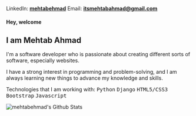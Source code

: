 <p>LinkedIn: <a href="https://www.linkedin.com/in/mehtabehmad/" title="LinkedIn"><b>mehtabehmad</a></b> Email: <a href="mailto: itsmehtabahmad@gmail.com"><b>itsmehtabahmad@gmail.com</b></a>
<h4>Hey, welcome</h4>
<h2>I am Mehtab Ahmad</h2>
<p>I'm a software developer who is passionate about creating different sorts of software, especially websites.</p>
<p>I have a strong interest in programming and problem-solving, and I am always learning new things to advance my knowledge and skills.</p>
<p>Technologies that I am working with: <kbd style="color:springreen">Python</kbd> <kbd>Django</kbd> <kbd>HTML5/CSS3</kbd> <kbd>Bootstrap</kbd> <kbd>Javascript</kbd></p>
<img align="left" alt="mehtabehmad's Github Stats" src="https://github-readme-stats.vercel.app/api?username=mehtabehmad&show_icons=true&hide_border=false" />

<!---
mehtabehmad/mehtabehmad is a ✨ special ✨ repository because its `README.md` (this file) appears on your GitHub profile.
You can click the Preview link to take a look at your changes.
--->
